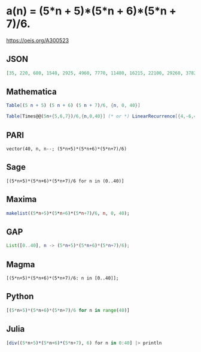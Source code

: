 # a\(n\) \= \(5\*n \+ 5\)\*\(5\*n \+ 6\)\*\(5\*n \+ 7\)/6\.
https://oeis.org/A300523
## JSON
```JSON
[35, 220, 680, 1540, 2925, 4960, 7770, 11480, 16215, 22100, 29260, 37820, 47905, 59640, 73150, 88560, 105995, 125580, 147440, 171700, 198485, 227920, 260130, 295240, 333375, 374660, 419220, 467180, 518665, 573800, 632710, 695520, 762355, 833340, 908600, 988260, 1072445]
```
## Mathematica
```Mathematica
Table[(5 n + 5) (5 n + 6) (5 n + 7)/6, {n, 0, 40}]
```
```Mathematica
Table[Times@@(5n+{5,6,7})/6,{n,0,40}] (* or *) LinearRecurrence[{4,-6,4,-1},{35,220,680,1540},40] (* _Harvey P. Dale_, Oct 22 2019 *)
```
## PARI
```PARI
vector(40, n, n--; (5*n+5)*(5*n+6)*(5*n+7)/6)
```
## Sage
```Sage
[(5*n+5)*(5*n+6)*(5*n+7)/6 for n in (0..40)]
```
## Maxima
```Maxima
makelist((5*n+5)*(5*n+6)*(5*n+7)/6, n, 0, 40);
```
## GAP
```GAP
List([0..40], n -> (5*n+5)*(5*n+6)*(5*n+7)/6);
```
## Magma
```Magma
[(5*n+5)*(5*n+6)*(5*n+7)/6: n in [0..40]];
```
## Python
```Python
[(5*n+5)*(5*n+6)*(5*n+7)/6 for n in range(40)]
```
## Julia
```Julia
[div((5*n+5)*(5*n+6)*(5*n+7), 6) for n in 0:40] |> println
```
